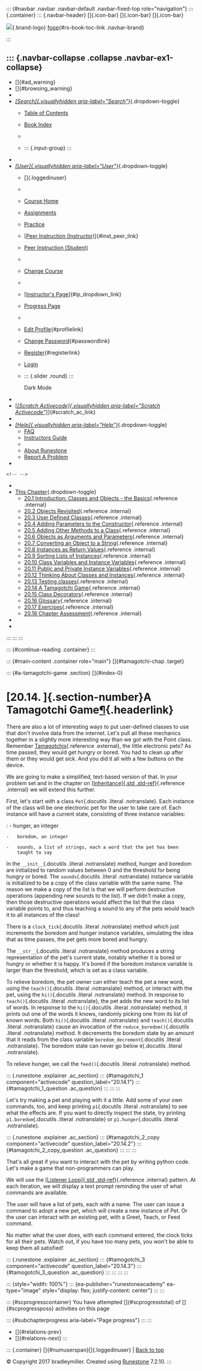 ::: {#navbar .navbar .navbar-default .navbar-fixed-top role="navigation"}
::: {.container}
::: {.navbar-header}
[]{.icon-bar} []{.icon-bar} []{.icon-bar}

<div>

[![](../_static/img/RAIcon.png)](/runestone/default/user/login){.brand-logo}
[fopp](../index.html){#rs-book-toc-link .navbar-brand}

</div>
:::

::: {.navbar-collapse .collapse .navbar-ex1-collapse}
-   
-   []{#ad_warning}
-   []{#browsing_warning}
-   
-   [*[Search]{.visuallyhidden
    aria-label="Search"}*](#){.dropdown-toggle}
    -   [Table of Contents](../index.html)

    -   [Book Index](../genindex.html)

    -   

    -   ::: {.input-group}
        :::
-   
-   [*[User]{.visuallyhidden aria-label="User"}*](#){.dropdown-toggle}
    -   []{.loggedinuser}

    -   

    -   [Course Home](/ns/course/index)

    -   [Assignments](/assignment/student/chooseAssignment)

    -   [Practice](/runestone/assignments/practice)

    -   [[Peer Instruction
        (Instructor)](/runestone/peer/instructor.html)]{#inst_peer_link}

    -   [Peer Instruction (Student)](/runestone/peer/student.html)

    -   

    -   [Change Course](/runestone/default/courses)

    -   

    -   [[Instructor\'s
        Page](/runestone/admin/index)]{#ip_dropdown_link}

    -   [Progress Page](/runestone/dashboard/studentreport)

    -   

    -   [Edit Profile](/runestone/default/user/profile){#profilelink}

    -   [Change
        Password](/runestone/default/user/change_password){#passwordlink}

    -   [Register](/runestone/default/user/register){#registerlink}

    -   [Login](#)

    -   ::: {.slider .round}
        :::

        Dark Mode
-   
-   [[*[Scratch Activecode]{.visuallyhidden
    aria-label="Scratch Activecode"}*](javascript:runestoneComponents.popupScratchAC())]{#scratch_ac_link}
-   
-   [*[Help]{.visuallyhidden aria-label="Help"}*](#){.dropdown-toggle}
    -   [FAQ](http://runestoneinteractive.org/pages/faq.html)
    -   [Instructors Guide](https://guide.runestone.academy)
    -   
    -   [About Runestone](http://runestoneinteractive.org)
    -   [Report A
        Problem](/runestone/default/reportabug?course=fopp&page=Tamagotchi)
-   

```{=html}
<!-- -->
```
-   
-   [This Chapter](../index.html){.dropdown-toggle}
    -   [20.1 Introduction: Classes and Objects - the
        Basics](intro-ClassesandObjectstheBasics.html){.reference
        .internal}
    -   [20.2 Objects Revisited](ObjectsRevisited.html){.reference
        .internal}
    -   [20.3 User Defined Classes](UserDefinedClasses.html){.reference
        .internal}
    -   [20.4 Adding Parameters to the
        Constructor](ImprovingourConstructor.html){.reference .internal}
    -   [20.5 Adding Other Methods to a
        Class](AddingOtherMethodstoourClass.html){.reference .internal}
    -   [20.6 Objects as Arguments and
        Parameters](ObjectsasArgumentsandParameters.html){.reference
        .internal}
    -   [20.7 Converting an Object to a
        String](ConvertinganObjecttoaString.html){.reference .internal}
    -   [20.8 Instances as Return
        Values](InstancesasReturnValues.html){.reference .internal}
    -   [20.9 Sorting Lists of
        Instances](sorting_instances.html){.reference .internal}
    -   [20.10 Class Variables and Instance
        Variables](ClassVariablesInstanceVariables.html){.reference
        .internal}
    -   [20.11 Public and Private Instance
        Variables](PrivateInstanceVariables.html){.reference .internal}
    -   [20.12 Thinking About Classes and
        Instances](ThinkingAboutClasses.html){.reference .internal}
    -   [20.13 Testing classes](TestingClasses.html){.reference
        .internal}
    -   [20.14 A Tamagotchi Game](Tamagotchi.html){.reference .internal}
    -   [20.15 Class Decorators](ClassDecorators.html){.reference
        .internal}
    -   [20.16 Glossary](Glossary.html){.reference .internal}
    -   [20.17 Exercises](Exercises.html){.reference .internal}
    -   [20.18 Chapter Assessment](ChapterAssessment.html){.reference
        .internal}
-   
-   
:::
:::
:::

::: {#continue-reading .container}
:::

::: {#main-content .container role="main"}
[]{#tamagotchi-chap .target}

::: {#a-tamagotchi-game .section}
[]{#index-0}

[20.14. ]{.section-number}A Tamagotchi Game[¶](#a-tamagotchi-game "Permalink to this heading"){.headerlink}
===========================================================================================================

There are also a lot of interesting ways to put user-defined classes to
use that don't involve data from the internet. Let's pull all these
mechanics together in a slightly more interesting way than we got with
the Point class. Remember
[Tamagotchis](https://en.wikipedia.org/wiki/Tamagotchi){.reference
.external}, the little electronic pets? As time passed, they would get
hungry or bored. You had to clean up after them or they would get sick.
And you did it all with a few buttons on the device.

We are going to make a simplified, text-based version of that. In your
problem set and in the chapter on [[Inheritance]{.std
.std-ref}](../Inheritance/intro.html#inheritance-chap){.reference
.internal} we will extend this further.

First, let's start with a class `Pet`{.docutils .literal .notranslate}. Each instance of the class will be one electronic pet for the user to take care of. Each instance will have a current state, consisting of three instance variables:

:   -   hunger, an integer

    -   boredom, an integer

    -   sounds, a list of strings, each a word that the pet has been
        taught to say

In the `__init__`{.docutils .literal .notranslate} method, hunger and
boredom are initialized to random values between 0 and the threshold for
being hungry or bored. The `sounds`{.docutils .literal .notranslate}
instance variable is initialized to be a copy of the class variable with
the same name. The reason we make a copy of the list is that we will
perform destructive operations (appending new sounds to the list). If we
didn't make a copy, then those destructive operations would affect the
list that the class variable points to, and thus teaching a sound to any
of the pets would teach it to all instances of the class!

There is a `clock_tick`{.docutils .literal .notranslate} method which
just increments the boredom and hunger instance variables, simulating
the idea that as time passes, the pet gets more bored and hungry.

The `__str__`{.docutils .literal .notranslate} method produces a string
representation of the pet's current state, notably whether it is bored
or hungry or whether it is happy. It's bored if the boredom instance
variable is larger than the threshold, which is set as a class variable.

To relieve boredom, the pet owner can either teach the pet a new word,
using the `teach()`{.docutils .literal .notranslate} method, or interact
with the pet, using the `hi()`{.docutils .literal .notranslate} method.
In response to `teach()`{.docutils .literal .notranslate}, the pet adds
the new word to its list of words. In response to the `hi()`{.docutils
.literal .notranslate} method, it prints out one of the words it knows,
randomly picking one from its list of known words. Both `hi()`{.docutils
.literal .notranslate} and `teach()`{.docutils .literal .notranslate}
cause an invocation of the `reduce_boredom()`{.docutils .literal
.notranslate} method. It decrements the boredom state by an amount that
it reads from the class variable `boredom_decrement`{.docutils .literal
.notranslate}. The boredom state can never go below `0`{.docutils
.literal .notranslate}.

To relieve hunger, we call the `feed()`{.docutils .literal .notranslate}
method.

::: {.runestone .explainer .ac_section}
::: {#tamagotchi_1 component="activecode" question_label="20.14.1"}
::: {#tamagotchi_1_question .ac_question}
:::
:::
:::

Let's try making a pet and playing with it a little. Add some of your
own commands, too, and keep printing `p1`{.docutils .literal
.notranslate} to see what the effects are. If you want to directly
inspect the state, try printing `p1.boredom`{.docutils .literal
.notranslate} or `p1.hunger`{.docutils .literal .notranslate}.

::: {.runestone .explainer .ac_section}
::: {#tamagotchi_2_copy component="activecode" question_label="20.14.2"}
::: {#tamagotchi_2_copy_question .ac_question}
:::
:::
:::

That's all great if you want to interact with the pet by writing python
code. Let's make a game that non-programmers can play.

We will use the [[Listener Loop]{.std
.std-ref}](../MoreAboutIteration/listenerLoop.html#listener-loop){.reference
.internal} pattern. At each iteration, we will display a text prompt
reminding the user of what commands are available.

The user will have a list of pets, each with a name. The user can issue
a command to adopt a new pet, which will create a new instance of Pet.
Or the user can interact with an existing pet, with a Greet, Teach, or
Feed command.

No matter what the user does, with each command entered, the clock ticks
for all their pets. Watch out, if you have too many pets, you won't be
able to keep them all satisfied!

::: {.runestone .explainer .ac_section}
::: {#tamogotchi_3 component="activecode" question_label="20.14.3"}
::: {#tamogotchi_3_question .ac_question}
:::
:::
:::
:::

::: {style="width: 100%"}
::: {ea-publisher="runestoneacademy" ea-type="image" style="display: flex; justify-content: center"}
:::
:::

::: {#scprogresscontainer}
You have attempted []{#scprogresstotal} of []{#scprogressposs}
activities on this page

::: {#subchapterprogress aria-label="Page progress"}
:::
:::

-   [[](TestingClasses.html)]{#relations-prev}
-   [[](ClassDecorators.html)]{#relations-next}
:::

::: {.container}
[]{#numuserspan}[]{.loggedinuser} \| [Back to top](#)

© Copyright 2017 bradleymiller. Created using
[Runestone](http://runestoneinteractive.org/) 7.2.10.
:::
